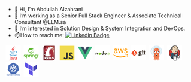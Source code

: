 - 👋 Hi, I’m Abdullah Alzahrani
- :telescope: I’m working as a Senior Full Stack Engineer & Associate Technical Consultant @ELM.sa
- 👀 I’m interested in Solution Design & System Integration and DevOps.
- :mailbox:How to reach me: [![Linkedin Badge](https://img.shields.io/badge/-Abdullah%20Alzahrani-blue?style=flat&logo=Linkedin&logoColor=white)](https://www.linkedin.com/in/awaqet/)

<div>
  <img src="https://github.com/devicons/devicon/blob/master/icons/java/java-original-wordmark.svg" title="Java" alt="Java" width="40" height="40"/>&nbsp;
  <img src="https://github.com/devicons/devicon/blob/master/icons/spring/spring-original-wordmark.svg" title="Spring" alt="Spring" width="40" height="40"/>&nbsp;
  <img src="https://github.com/devicons/devicon/blob/master/icons/rails/rails-original-wordmark.svg" title="Git" **alt="Git" width="40" height="40"/>&nbsp;
  <img src="https://github.com/devicons/devicon/blob/master/icons/javascript/javascript-original.svg" title="JavaScript" alt="JavaScript" width="40" height="40"/>&nbsp;
  <img src="https://github.com/devicons/devicon/blob/master/icons/vuejs/vuejs-original.svg" title="Git" **alt="Git" width="40" height="40"/>&nbsp;
  <img src="https://github.com/devicons/devicon/blob/master/icons/nodejs/nodejs-original-wordmark.svg" title="NodeJS" alt="NodeJS" width="40" height="40"/>&nbsp;
  <img src="https://github.com/devicons/devicon/blob/master/icons/amazonwebservices/amazonwebservices-plain-wordmark.svg" title="AWS" alt="AWS" width="40" height="40"/>&nbsp;
  <img src="https://github.com/devicons/devicon/blob/master/icons/git/git-original-wordmark.svg" title="Git" **alt="Git" width="40" height="40"/>&nbsp;
  <img src="https://github.com/devicons/devicon/blob/master/icons/argocd/argocd-original.svg" title="Git" **alt="Git" width="40" height="40"/>&nbsp;
  <img src="https://github.com/devicons/devicon/blob/master/icons/jenkins/jenkins-original.svg" title="Git" **alt="Git" width="40" height="40"/>&nbsp;
  <img src="https://github.com/devicons/devicon/blob/master/icons/kubernetes/kubernetes-plain-wordmark.svg" title="Git" **alt="Git" width="40" height="40"/>&nbsp;
  <img src="https://github.com/devicons/devicon/blob/master/icons/terraform/terraform-original.svg" title="Git" **alt="Git" width="40" height="40"/>&nbsp;

</div>

